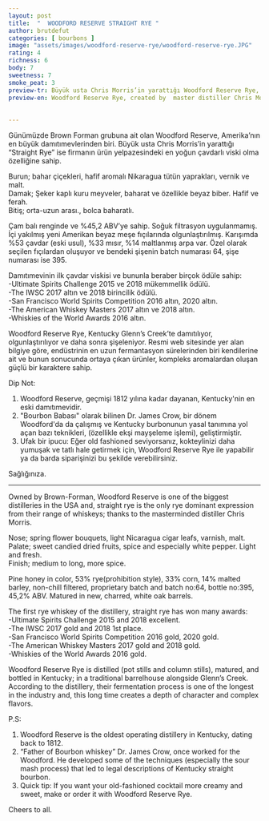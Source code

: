 ```yaml
---
layout: post
title:  "  WOODFORD RESERVE STRAIGHT RYE "
author: brutdefut
categories: [ bourbons ]
image: "assets/images/woodford-reserve-rye/woodford-reserve-rye.JPG"
rating: 4
richness: 6
body: 7
sweetness: 7
smoke_peat: 3
preview-tr: Büyük usta Chris Morris’in yarattığı Woodford Reserve Rye, özel olarak seçilen fıçılardan oluşuyor.                        
preview-en: Woodford Reserve Rye, created by  master distiller Chris Morris, consists of carefully selected proprietary batches.
            
     
---
```


Günümüzde Brown Forman grubuna ait olan Woodford Reserve, Amerika’nın en büyük damıtımevlerinden biri. Büyük usta Chris Morris’in yarattığı “Straight Rye” ise firmanın ürün yelpazesindeki en yoğun çavdarlı viski olma özelliğine sahip.  

Burun; bahar çiçekleri, hafif aromalı Nikaragua tütün yaprakları, vernik ve malt.  
Damak; Şeker kaplı kuru meyveler, baharat ve özellikle beyaz biber. Hafif ve ferah.     
Bitiş; orta-uzun arası., bolca baharatlı.    

Çam balı renginde ve %45,2 ABV’ye sahip. Soğuk filtrasyon uygulanmamış. İçi yakılmış yeni Amerikan beyaz meşe fıçılarında olgunlaştırılmış. Karışımda %53 çavdar (eski usul), %33 mısır, %14 maltlanmış arpa var.  Özel olarak seçilen fıçılardan oluşuyor ve bendeki şişenin batch numarası 64, şişe numarası ise 395.  

Damıtımevinin ilk çavdar viskisi ve bununla beraber birçok ödüle sahip:   
-Ultimate Spirits Challenge 2015 ve 2018 mükemmellik ödülü.  
-The IWSC 2017 altın ve 2018 birincilik ödülü.   
-San Francisco World Spirits Competition 2016 altın, 2020 altın.  
-The American Whiskey Masters 2017 altın ve 2018 altın.  
-Whiskies of the World Awards 2016 altın.  

Woodford Reserve Rye, Kentucky Glenn’s Creek’te damıtılıyor, olgunlaştırılıyor ve daha sonra şişeleniyor. Resmi web sitesinde yer alan bilgiye göre, endüstrinin en uzun fermantasyon sürelerinden biri kendilerine ait ve bunun sonucunda ortaya çıkan ürünler, kompleks aromalardan oluşan güçlü bir karaktere sahip.  
 
Dip Not:  
1. Woodford Reserve, geçmişi 1812 yılına kadar dayanan, Kentucky'nin en eski damıtımevidir.  
2. "Bourbon Babası" olarak bilinen Dr. James Crow, bir dönem Woodford'da da çalışmış ve Kentucky burbonunun yasal tanımına yol açan bazı teknikleri, (özellikle ekşi mayşeleme işlemi), geliştirmiştir.  
3.  Ufak bir ipucu: Eğer old fashioned seviyorsanız, kokteylinizi daha yumuşak ve tatlı hale getirmek için, Woodford Reserve Rye ile yapabilir ya da  barda siparişinizi bu şekilde verebilirsiniz.  

Sağlığınıza.                      
   
-----------------------------------------------

<p id="english"></p>

Owned by Brown-Forman, Woodford Reserve is one of the biggest distilleries in the USA and, straight rye is the only rye dominant expression from their range of whiskeys; thanks to the masterminded distiller Chris Morris.  

Nose; spring flower bouquets, light Nicaragua cigar leafs, varnish, malt.  
Palate; sweet candied dried fruits, spice and especially white pepper. Light and fresh.  
Finish; medium to long, more spice.  

Pine honey in color, 53% rye(prohibition style), 33% corn, 14% malted barley, non-chill filtered, proprietary batch and batch no:64, bottle no:395, 45,2% ABV. Matured in new, charred, white oak barrels.   

The first rye whiskey of the distillery, straight rye has won many awards:   
-Ultimate Spirits Challenge 2015 and 2018 excellent.   
-The IWSC 2017 gold and 2018 1st place.   
-San Francisco World Spirits Competition 2016 gold, 2020 gold.   
-The American Whiskey Masters 2017 gold and 2018 gold.  
-Whiskies of the World Awards 2016 gold.  

Woodford Reserve Rye is distilled (pot stills and column stills), matured, and bottled in Kentucky; in a traditional barrelhouse alongside Glenn’s Creek. According to the distillery, their fermentation process is one of the longest in the industry and, this long time creates a depth of character and complex flavors.  

P.S:  
1. Woodford Reserve is the oldest operating distillery in Kentucky, dating back to 1812.  
2. “Father of Bourbon whiskey” Dr. James Crow, once worked for the Woodford. He developed some of the techniques (especially the sour mash process) that led to legal descriptions of Kentucky straight bourbon.  
3. Quick tip: If you want your old-fashioned cocktail more creamy and sweet, make or order it with Woodford Reserve Rye.  

Cheers to all.  

  
